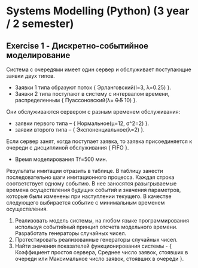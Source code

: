 # Systems Modelling (Python) (3 year / 2 semester)

## Exercise 1 - Дискретно-событийное моделирование

Система с очередями имеет один сервер и обслуживает поступающие заявки двух типов.
* Заявки 1 типа образуют поток { Эрланговский(l=3, λ=0.25) }.
* Заявки 2 типа поступают в систему с интервалом времени, распределенным { Пуассоновский(λ= ~~0.5~~ 10) }.

Они обслуживаются сервером с разным временем обслуживания:
* заявки первого типа – { Нормальное(μ=12, σ^2=2) }.
* заявки второго типа – { Экспоненциальное(λ=2) }.

Если сервер занят, когда поступает заявка, то заявка присоединяется к очереди с дисциплиной обслуживания { FIFO }.
* Время моделирования Tf=500 мин.

Результаты имитации отразить в таблице. В таблицу занести последовательно шаги имитационного процесса. Каждая строка соответствует одному событию. В нее заносятся разыгрываемые времена осуществления будущих событий и значения параметров, которые были изменены при наступлении текущего. В качестве следующего выбирается событие с минимальным временем осуществления.

1. Реализовать модель системы, на любом языке программирования используя событийный принцип отсчета модельного времени. Разработать генераторы случайных чисел.
1. Протестировать реализованные генераторы случайных чисел.
1. Найти значения показателей функционирования системы - { Коэффициент простоя сервера, Среднее число заявок, стоявших в очереди или Максимальное число заявок, стоявших в очереди }.